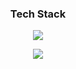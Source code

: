 <div align="center">

<h3> Tech Stack </h3>
<p>
  <img src="https://img.shields.io/badge/Swift-F05138?style=flat-square&logo=Swift&logoColor=white"/>
  
</p>
<picture>
<source 
  srcset="https://github-readme-stats.vercel.app/api?username=ZE-R0-1&show_icons=true&theme=dark"
  media="(prefers-color-scheme: dark)"
/>
<source
  srcset="https://github-readme-stats.vercel.app/api?username=ZE-R0-1&show_icons=true"
  media="(prefers-color-scheme: light), (prefers-color-scheme: no-preference)"
/>
<img src="https://github-readme-stats.vercel.app/api?username=ZE-R0-1&show_icons=true" />
</picture>
</div>
